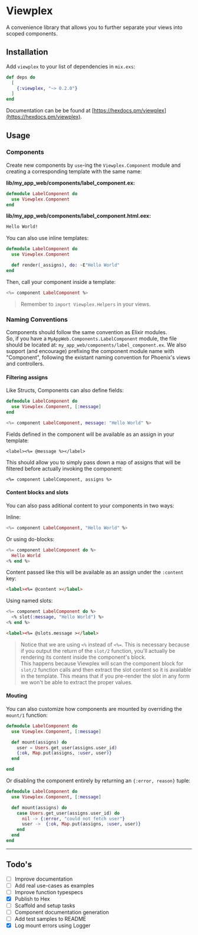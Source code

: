 # Viewplex

A convenience library that allows you to further separate your views into scoped components.

## Installation

Add `viewplex` to your list of dependencies in `mix.exs`:

```elixir
def deps do
  [
    {:viewplex, "~> 0.2.0"}
  ]
end
```

Documentation can be be found at [https://hexdocs.pm/viewplex](https://hexdocs.pm/viewplex).

## Usage

### Components

Create new components by `use`-ing the `Viewplex.Component` module and creating a corresponding template with the same name:

**lib/my_app_web/components/label_component.ex:**

```elixir
defmodule LabelComponent do
  use Viewplex.Component
end
```

**lib/my_app_web/components/label_component.html.eex:**

```html
Hello World!
```

You can also use inline templates:

```elixir
defmodule LabelComponent do
  use Viewplex.Component

  def render(_assigns), do: ~E"Hello World"
end
```

Then, call your component inside a template:

```elixir
<%= component LabelComponent %>
```

> Remember to `import Viewplex.Helpers` in your views.

### Naming Conventions

Components should follow the same convention as Elixir modules.  
So, if you have a `MyAppWeb.Components.LabelComponent` module, the file should be located at: `my_app_web/components/label_component.ex`. We also support (and encourage) prefixing the component module name with "Component", following the existant naming convention for Phoenix's views and controllers.

#### Filtering assigns

Like Structs, Components can also define fields:

```elixir
defmodule LabelComponent do
  use Viewplex.Component, [:message]
end
```

```elixir
<%= component LabelComponent, message: "Hello World" %>
```

Fields defined in the component will be available as an assign in your template:

```
<label><%= @message %></label>
```

This should allow you to simply pass down a map of assigns that will be filtered before actually invoking the component:

```
<%= component LabelComponent, assigns %>
```
#### Content blocks and slots

You can also pass aditional content to your components in two ways:

Inline:

```elixir
<%= component LabelComponent, "Hello World" %>
```

Or using do-blocks:

```elixir
<%= component LabelComponent do %>
  Hello World
<% end %>
```

Content passed like this will be available as an assign under the `:content` key:

```html
<label><%= @content ></label>
```

Using named slots:

```elixir
<%= component LabelComponent do %>
  <% slot(:message, "Hello World") %>
<% end %>
```

```html
<label><%= @slots.message ></label>
```

> Notice that we are using `<%` instead of `<%=`. This is necessary because if you output the return of the `slot/2` function, you'll actually be rendering its content inside the component's block.  
> This happens because Viewplex will scan the component block for `slot/2` function calls and then extract the slot content so it is available in the template. This means that if you pre-render the slot in any form we won't be able to extract the proper values. 

#### Mouting

You can also customize how components are mounted by overriding the `mount/1` function:

```elixir
defmodule LabelComponent do
  use Viewplex.Component, [:message]

  def mount(assigns) do
    user = Users.get_user(assigns.user_id)
    {:ok, Map.put(assigns, :user, user)}
  end

end
```

Or disabling the component entirely by returning an `{:error, reason}` tuple:

```elixir
defmodule LabelComponent do
  use Viewplex.Component, [:message]

  def mount(assigns) do
    case Users.get_user(assigns.user_id) do
      nil -> {:error, "could not fetch user"}
      user ->  {:ok, Map.put(assigns, :user, user)}
    end   
  end
end
```

---
## Todo's

- [ ] Improve documentation
- [ ] Add real use-cases as examples
- [ ] Improve function typespecs
- [x] Publish to Hex
- [ ] Scaffold and setup tasks
- [ ] Component documentation generation
- [ ] Add test samples to README
- [x] Log mount errors using Logger
